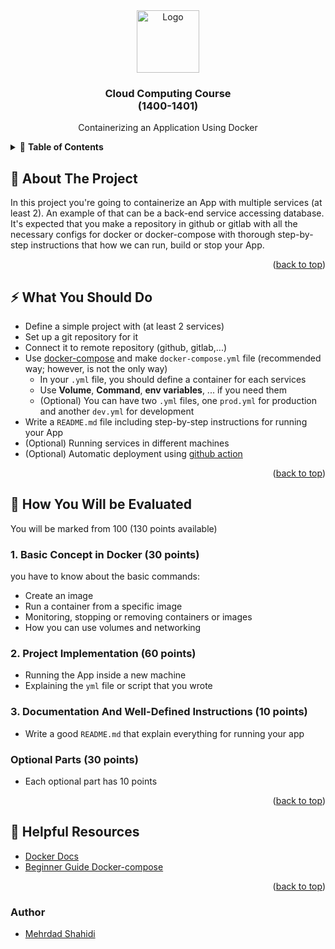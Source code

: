 <div id="top"></div>
<!--
*** Thanks for checking out the Best-README-Template. If you have a suggestion
*** that would make this better, please fork the repo and create a pull request
*** or simply open an issue with the tag "enhancement".
*** Don't forget to give the project a star!
*** Thanks again! Now go create something AMAZING! :D
-->



<!-- PROJECT SHIELDS -->
<!--
*** I'm using markdown "reference style" links for readability.
*** Reference links are enclosed in brackets [ ] instead of parentheses ( ).
*** See the bottom of this document for the declaration of the reference variables
*** for contributors-url, forks-url, etc. This is an optional, concise syntax you may use.
*** https://www.markdownguide.org/basic-syntax/#reference-style-links
-->
<div align="center">
  <a href="https://basu.ac.ir/">
    <img src="https://upload.wikimedia.org/wikipedia/en/thumb/4/49/Bu_Ali_Sina_University.svg/1200px-Bu_Ali_Sina_University.svg.png" alt="Logo" width="100" height="100">
  </a>

  <h3 align="center">Cloud Computing Course <br>(1400-1401)</h3>
  <p align="center">
    Containerizing an Application Using Docker
    <br />
  </p>
</div>



<!-- TABLE OF CONTENTS -->
<details>
  <summary>📗 <b>Table of Contents</b></summary>
  <ol>
    <li>
      <a href="#🔰-about-the-project"> About The Project</a>
    </li>
    <li><a href="#⚡-what-you-should-do">What You Should do</a></li>
    <li><a href="#💯-how-you-will-be-evaluated">How You Will be Evaluated</a></li>
    <li><a href="#📌-helpful-resources">Helpful Resources</a></li>
  </ol>
</details>



<!-- ABOUT THE PROJECT -->
## 🔰 About The Project
In this project you're going to containerize an App with multiple services (at least 2). An example of that can be a back-end service accessing database. It's expected that you make a repository in github or gitlab with all the necessary configs for docker or docker-compose with thorough step-by-step instructions that how we can run, build or stop your App.


<p align="right">(<a href="#top">back to top</a>)</p>

## ⚡ What You Should Do
- Define a simple project with (at least 2 services)
- Set up a git repository for it
- Connect it to remote repository (github, gitlab,...)
- Use [docker-compose](https://docs.docker.com/compose/compose-file/) and make `docker-compose.yml` file (recommended way; however, is not the only way)
  - In your `.yml` file, you should define a container for each services
  - Use **Volume**, **Command**, **env variables**, ... if you need them
  - (Optional) You can have two `.yml` files,  one `prod.yml` for production and another `dev.yml` for development
- Write a `README.md` file including step-by-step instructions for running your App
- (Optional) Running services in different machines
- (Optional) Automatic deployment using [github action](https://docs.github.com/en/actions)

<p align="right">(<a href="#top">back to top</a>)</p>

## 💯 How You Will be Evaluated
You will be marked from 100 (130 points available)
### 1. Basic Concept in Docker (30 points)
you have to know about the basic commands:
- Create an image
- Run a container from a specific image
- Monitoring, stopping or removing containers or images
- How you can use volumes and networking
### 2. Project Implementation (60 points)
- Running the App inside a new machine
- Explaining the `yml` file or script that you wrote
### 3. Documentation And Well-Defined Instructions (10 points)
- Write a good `README.md` that explain everything for running your app
### Optional Parts (30 points)
- Each optional part has 10 points

<p align="right">(<a href="#top">back to top</a>)</p>

## 📌 Helpful Resources
- [Docker Docs](https://docs.docker.com/)
- [Beginner Guide Docker-compose](https://itnext.io/a-beginners-guide-to-deploying-a-docker-application-to-production-using-docker-compose-de1feccd2893)


<p align="right">(<a href="#top">back to top</a>)</p>

### Author
- [Mehrdad Shahidi](https://github.com/CyberKatze)
